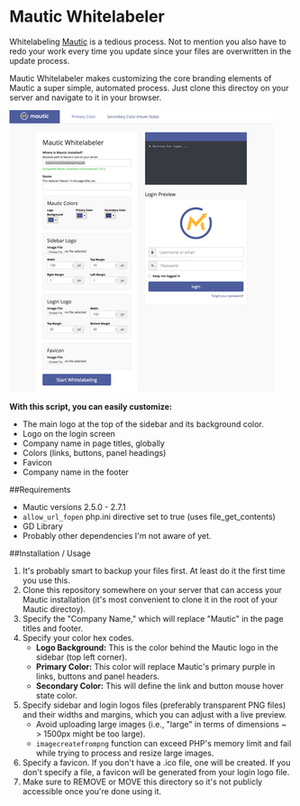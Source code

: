 # Mautic Whitelabeler

Whitelabeling [Mautic](http://github.com/mautic/mautic) is a tedious process. Not to mention you also have to redo your work every time you update since your files are overwritten in the update process.

Mautic Whitelabeler makes customizing the core branding elements of Mautic a super simple, automated process. Just clone this directoy on your server and navigate to it in your browser.

![Screenshot](preview.png)

**With this script, you can easily customize:**

* The main logo at the top of the sidebar and its background color.
* Logo on the login screen
* Company name in page titles, globally
* Colors (links, buttons, panel headings)
* Favicon
* Company name in the footer

##Requirements

* Mautic versions 2.5.0 - 2.7.1
* `allow_url_fopen` php.ini directive set to true (uses file_get_contents)
* GD Library
* Probably other dependencies I'm not aware of yet.

##Installation / Usage

1. It's probably smart to backup your files first. At least do it the first time you use this.
2. Clone this repository somewhere on your server that can access your Mautic installation (it's most convenient to clone it in the root of your Mautic directoy).
3. Specify the "Company Name," which will replace "Mautic" in the page titles and footer.
4. Specify your color hex codes.
	* **Logo Background:** This is the color behind the Mautic logo in the sidebar (top left corner).
	* **Primary Color:** This color will replace Mautic's primary purple in links, buttons and panel headers.
	* **Secondary Color:** This will define the link and button mouse hover state color.
5. Specify sidebar and login logos files (preferably transparent PNG files) and their widths and margins, which you can adjust with a live preview.
	* Avoid uploading large images (i.e., "large" in terms of dimensions ~ > 1500px might be too large). 
	* `imagecreatefrompng` function can exceed PHP's memory limit and fail while trying to process and resize large images.
6. Specify a favicon. If you don't have a .ico file, one will be created. If you don't specify a file, a favicon will be generated from your login logo file.
7. Make sure to REMOVE or MOVE this directory so it's not publicly accessible once you're done using it.
